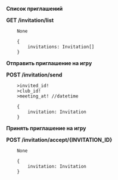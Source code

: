 **Список приглашений**

**GET /invitation/list**
```
    None
```
```
    {
        invitations: Invitation[]
    }
```

**Отправить приглашение на игру**

**POST /invitation/send**
```
    >invited_id!
    >club_id!
    >meeting_at! //datetime
```
```
    {
        invitation: Invitation
    }
```

**Принять приглашение на игру**

**POST /invitation/accept/{INVITATION_ID}**
```
    None
```
```
    {
        invitation: Invitation
    }
```


